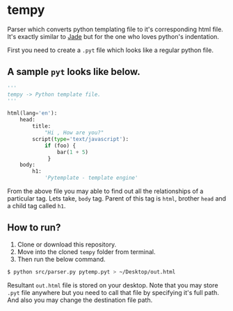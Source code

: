 # tempy
Parser which converts python templating file to it's corresponding html file. It's exactly similar to [Jade](http://jade-lang.com/)
but for the one who loves python's indentation.

First you need to create a `.pyt` file which looks like a regular python file.

## A sample `pyt` looks like below.

```Python
'''
tempy -> Python template file.
'''

html(lang='en'):
    head:
        title:
            "Hi , How are you?"
        script(type='text/javascript'):
            if (foo) {
                bar(1 + 5)
             }
    body:
        h1:
            'Pytemplate - template engine'
```

From the above file you may able to find out all the relationships of a particular tag. Lets take, `body` tag. Parent of this tag is 
`html`, brother `head` and a child tag called `h1`.


## How to run?

1. Clone or download this repository. 
2. Move into the cloned `tempy` folder from terminal.
3. Then run the below command.

```bash
$ python src/parser.py pytemp.pyt > ~/Desktop/out.html
```
Resultant `out.html` file is stored on your desktop. Note that you may store `.pyt` file anywhere but you need to call that file by specifying it's full path. And also you may change the destination file path.

